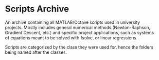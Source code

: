 # Scripts Archive
An archive containing all MATLAB/Octave scripts used in university projects.
Mostly includes general numerical methods (Newton-Raphson, Gradient Descent, etc.) and specific project applications, such as systems of equations meant to be solved with fsolve, or linear regressions.

Scripts are categorized by the class they were used for, hence the folders being named after the classes.
